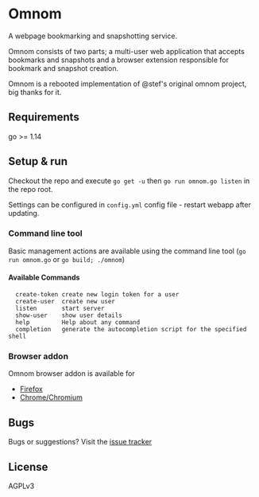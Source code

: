 # Omnom

A webpage bookmarking and snapshotting service.

Omnom consists of two parts; a multi-user web application that accepts bookmarks and snapshots and a browser extension responsible for bookmark and snapshot creation.


Omnom is a rebooted implementation of @stef's original omnom project, big thanks for it.


## Requirements

go >= 1.14

## Setup & run

Checkout the repo and execute `go get -u` then `go run omnom.go listen` in the repo root.

Settings can be configured in `config.yml` config file - restart webapp after updating.

### Command line tool

Basic management actions are available using the command line tool (`go run omnom.go` or `go build; ./omnom`)

#### Available Commands
```
  create-token create new login token for a user
  create-user  create new user
  listen       start server
  show-user    show user details
  help         Help about any command
  completion   generate the autocompletion script for the specified shell
```

### Browser addon

Omnom browser addon is available for
- [Firefox](https://addons.mozilla.org/en-US/firefox/addon/omnom/)
- [Chrome/Chromium](https://chrome.google.com/webstore/detail/omnom/nhpakcgbfdhghjnilnbgofmaeecoojei)

## Bugs

Bugs or suggestions? Visit the [issue tracker](https://github.com/asciimoo/omnom/issues)

## License

AGPLv3
